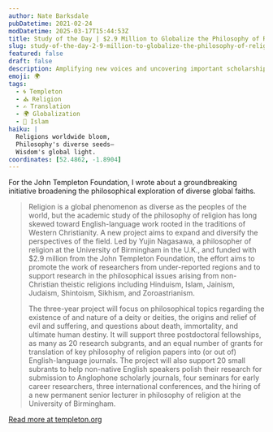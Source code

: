 ```yaml
---
author: Nate Barksdale
pubDatetime: 2021-02-24
modDatetime: 2025-03-17T15:44:53Z
title: Study of the Day | $2.9 Million to Globalize the Philosophy of Religion
slug: study-of-the-day-2-9-million-to-globalize-the-philosophy-of-religion
featured: false
draft: false
description: Amplifying new voices and uncovering important scholarship beyond the Christian and Anglophone worlds
emoji: 🌍
tags:
  - 🌀 Templeton
  - ⛪ Religion
  - ✍️ Translation
  - 🌍 Globalization
  - 🌙 Islam
haiku: |
  Religions worldwide bloom,  
  Philosophy's diverse seeds—  
  Wisdom's global light.
coordinates: [52.4862, -1.8904]
---
```


For the John Templeton Foundation, I wrote about a groundbreaking initiative broadening the philosophical exploration of diverse global faiths.

> Religion is a global phenomenon as diverse as the peoples of the world, but the academic study of the philosophy of religion has long skewed toward English-language work rooted in the traditions of Western Christianity. A new project aims to expand and diversify the perspectives of the field. Led by Yujin Nagasawa, a philosopher of religion at the University of Birmingham in the U.K., and funded with $2.9 million from the John Templeton Foundation, the effort aims to promote the work of researchers from under-reported regions and to support research in the philosophical issues arising from non-Christian theistic religions including Hinduism, Islam, Jainism, Judaism, Shintoism, Sikhism, and Zoroastrianism.
>
> The three-year project will focus on philosophical topics regarding the existence of and nature of a deity or deities, the origins and relief of evil and suffering, and questions about death, immortality, and ultimate human destiny. It will support three postdoctoral fellowships, as many as 20 research subgrants, and an equal number of grants for translation of key philosophy of religion papers into (or out of) English-language journals. The project will also support 20 small subrants to help non-native English speakers polish their research for submission to Anglophone scholarly journals, four seminars for early career researchers, three international conferences, and the hiring of a new permanent senior lecturer in philosophy of religion at the University of Birmingham.

[Read more at templeton.org](https://www.templeton.org/news/2-9-million-to-globalize-the-philosophy-of-religion)

